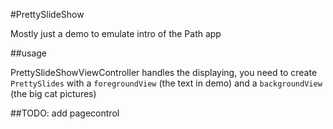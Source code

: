 #PrettySlideShow

Mostly just a demo to emulate intro of the Path app

##usage

PrettySlideShowViewController handles the displaying, you need to create `PrettySlides` with a `foregroundView` (the text in demo) and a `backgroundView` (the big cat pictures)

##TODO:
add pagecontrol
